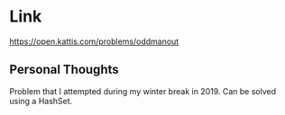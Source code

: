 # Link

https://open.kattis.com/problems/oddmanout

## Personal Thoughts

Problem that I attempted during my winter break in 2019. Can be solved using a HashSet.

